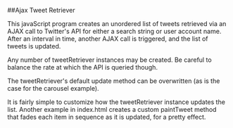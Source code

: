 ##Ajax Tweet Retriever

This javaScript program creates an unordered list of tweets retrieved via an AJAX call to Twitter's API for either a search string or user account name. After an interval in time, another AJAX call is triggered, and the list of tweets is updated.

Any number of tweetRetriever instances may be created. Be careful to balance the rate at which the API is queried though.

The tweetRetriever's default update method can be overwritten (as is the case for the carousel example).

It is fairly simple to customize how the tweetRetriever instance updates the list. Another example in index.html creates a custom paintTweet method that fades each item in sequence as it is updated, for a pretty effect.